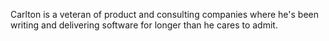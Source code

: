 Carlton is a veteran of product and consulting companies where he's been writing and delivering software for longer than he cares to admit.
